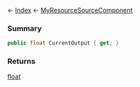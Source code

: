 ← [Index](Api-Index) ← [MyResourceSourceComponent](Sandbox.Game.EntityComponents.MyResourceSourceComponent)

### Summary

```csharp
public float CurrentOutput { get; }
```

### Returns

[float](System.Single)


